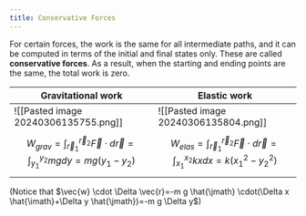```yaml
---
title: Conservative Forces
---
```


For certain forces, the work is the same for all intermediate paths, and it can be computed in terms of the initial and final states only. These are called **conservative forces**. As a result, when the starting and ending points are the same, the total work is zero.

| Gravitational work                                                                              | Elastic work                                                                                      |
| ----------------------------------------------------------------------------------------------- | ------------------------------------------------------------------------------------------------- |
| ![[Pasted image 20240306135755.png]]                                                            | ![[Pasted image 20240306135804.png]]                                                              |
| $$W_{grav}=\int_{\vec r_1}^{\vec r_2} \vec F\cdot d\vec r=\int_{y_1}^{y_2} m g dy=mg(y_1-y_2)$$ | $$W_{elas}=\int_{\vec r_1}^{\vec r_2} \vec F\cdot d\vec r=\int_{x_1}^{x_2} kx dx=k(x^2_1-y^2_2)$$ |

(Notice that $\vec{w} \cdot \Delta \vec{r}=-m g \hat{\jmath} \cdot(\Delta x \hat{\imath}+\Delta y \hat{\jmath})=-m g \Delta y$)